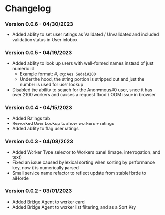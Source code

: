 # Changelog

### Version 0.0.6 - 04/30/2023
- Added ability to set user ratings as Validated / Unvalidated and included validation status in User infobox

### Version 0.0.5 - 04/19/2023
- Added ability to look up users with well-formed names instead of just numeric id
  - Example format: <string>#<number>, eg: `Aes Sedai#200`
  - Under the hood, the string portion is stripped out and just the number is used for user lookup
- Disabled the ability to search for the Anonymous#0 user, since it has over 2100 workers and causes a request flood / OOM issue in browser

### Version 0.0.4 - 04/15/2023
- Added Ratings tab
- Reworked User Lookup to show workers + ratings
- Added ability to flag user ratings

### Version 0.0.3 - 04/08/2023
- Added Worker Type selector to Workers panel (image, interrogation, and text)
- Fixed an issue caused by lexical sorting when sorting by performance key, now it is numerically parsed
- Small service name refactor to reflect update from stableHorde to aiHorde

### Version 0.0.2 - 03/01/2023
- Added Bridge Agent to worker card
- Added Bridge Agent to worker list filtering, and as a Sort Key
